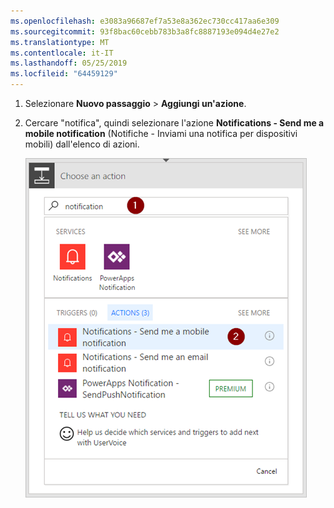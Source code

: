 ```yaml
---
ms.openlocfilehash: e3083a96687ef7a53e8a362ec730cc417aa6e309
ms.sourcegitcommit: 93f8bac60cebb783b3a8fc8887193e094d4e27e2
ms.translationtype: MT
ms.contentlocale: it-IT
ms.lasthandoff: 05/25/2019
ms.locfileid: "64459129"
---
```

1. Selezionare **Nuovo passaggio** > **Aggiungi un'azione**.
2. Cercare "notifica", quindi selezionare l'azione **Notifications - Send me a mobile notification** (Notifiche - Inviami una notifica per dispositivi mobili) dall'elenco di azioni.
   
    ![Notifica](./media/email-triggers/email-triggers-sender-3.png)

